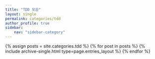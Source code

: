 ```yaml
---
title: "TDD 모음"
layout: single
permalink: categories/tdd
author_profile: true
sidebar:                  
    nav: "sidebar-category"
---
```


{% assign posts = site.categories.tdd %}
{% for post in posts %} {% include archive-single.html type=page.entries_layout %} {% endfor %}

